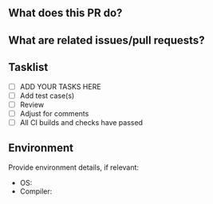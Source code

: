 <!--
IMPORTANT: Do NOT use GitHub to post any questions or support requests!
           They will be closed immediately and ignored.

Make sure that the title of your commit(s) is descriptive. Typically, they
should be formatted as "component/filename: Describe what the commit does (fixes #ticket)",
so that anyone that parses 'git log' immediately knows what a commit is about.
Do not hesitate to provide more context in the longer part of the commit message.

GOOD: "GTiff: fix wrong color interpretation with -co ALPHA=YES (fixes #1234)

When -co ALPHA=YES was used, but PHOTOMETRIC was not specified, the ExtraSample
tag was wrongly set to unspecified.
"

BAD: "Fix crash", "fix #1234"

In case you need several iterations to make continuous integration happy,
please squash your commits in a single one at the end. See
[Contributing](https://github.com/OSGeo/gdal/blob/master/CONTRIBUTING.md)
-->

## What does this PR do?

## What are related issues/pull requests?

## Tasklist

 - [ ] ADD YOUR TASKS HERE
 - [ ] Add test case(s)
 - [ ] Review
 - [ ] Adjust for comments
 - [ ] All CI builds and checks have passed

## Environment

Provide environment details, if relevant:

* OS:
* Compiler:
